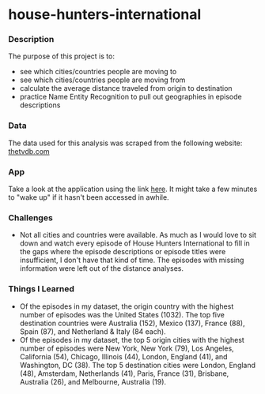 # house-hunters-international

### Description

The purpose of this project is to:
- see which cities/countries people are moving to
- see which cities/countries people are moving from
- calculate the average distance traveled from origin to destination
- practice Name Entity Recognition to pull out geographies in episode descriptions


### Data

The data used for this analysis was scraped from the following website: [thetvdb.com](https://thetvdb.com/series/house-hunters-international/allseasons/official)

### App
Take a look at the application using the link [here](https://house-hunters-international.onrender.com/).  It might take a few minutes to "wake up" if it hasn't been accessed in awhile.

### Challenges
- Not all cities and countries were available.  As much as I would love to sit down and watch every episode of House Hunters International to fill in the gaps where the episode descriptions or episode titles were insufficient, I don't have that kind of time.  The episodes with missing information were left out of the distance analyses.

### Things I Learned
- Of the episodes in my dataset, the origin country with the highest number of episodes was the United States (1032).  The top five destination countries were Australia (152), Mexico (137), France (88), Spain (87), and Netherland & Italy (84 each).
- Of the episodes in my dataset, the top 5 origin cities with the highest number of episodes were New York, New York (79), Los Angeles, California (54), Chicago, Illinois (44), London, England (41), and Washington, DC (38).  The top 5 destination cities were London, England (48), Amsterdam, Netherlands (41), Paris, France (31), Brisbane, Australia (26), and Melbourne, Australia (19).
